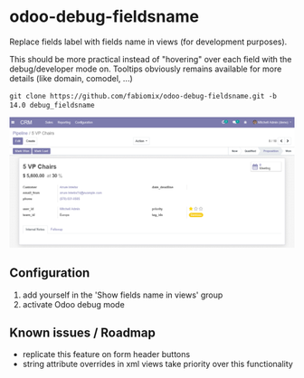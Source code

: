 # odoo-debug-fieldsname
Replace fields label with fields name in views (for development purposes).

This should be more practical instead of "hovering" over each field with the debug/developer mode on.
Tooltips obviously remains available for more details (like domain, comodel, ...)

```
git clone https://github.com/fabiomix/odoo-debug-fieldsname.git -b 14.0 debug_fieldsname
```

![screenshot](.images/screenshot.png)

## Configuration
1. add yourself in the 'Show fields name in views' group
2. activate Odoo debug mode

## Known issues / Roadmap
- replicate this feature on form header buttons
- string attribute overrides in xml views take priority over this functionality
